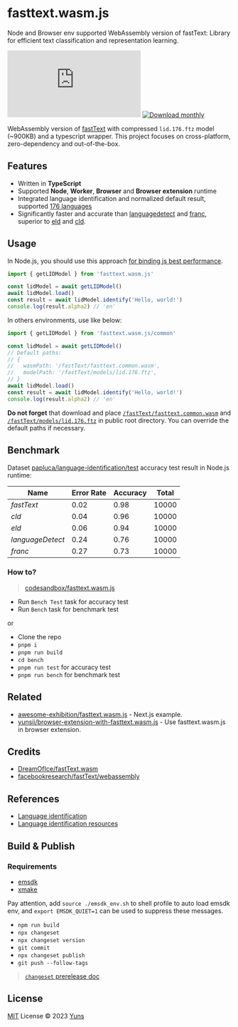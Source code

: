 # fasttext.wasm.js

Node and Browser env supported WebAssembly version of fastText: Library for efficient text classification and representation learning.

[![NPM version](https://img.shields.io/npm/v/fasttext.wasm.js?color=a1b858&label=)](https://www.npmjs.com/package/fasttext.wasm.js) [![Download monthly](https://img.shields.io/npm/dm/fasttext.wasm.js.svg)](https://www.npmjs.com/package/fasttext.wasm.js)

WebAssembly version of [fastText](https://github.com/facebookresearch/fastText/) with compressed `lid.176.ftz` model (~900KB) and a typescript wrapper. This project focuses on cross-platform, zero-dependency and out-of-the-box.

## Features

- Written in **TypeScript**
- Supported **Node**, **Worker**, **Browser** and **Browser extension** runtime
- Integrated language identification and normalized default result, supported [176 languages](./src/models/language-identification/assets/languages.json)
- Significantly faster and accurate than [languagedetect](https://github.com/FGRibreau/node-language-detect) and [franc](https://github.com/wooorm/franc), superior to [eld](https://github.com/nitotm/efficient-language-detector-js) and [cld](https://github.com/dachev/node-cld).

## Usage

In Node.js, you should use this approach [for binding js best performance](https://github.com/emscripten-core/emscripten/blob/5ffaadf56234ecf9b645df72e715c08322821553/src/settings.js#L1333).

```ts
import { getLIDModel } from 'fasttext.wasm.js'

const lidModel = await getLIDModel()
await lidModel.load()
const result = await lidModel.identify('Hello, world!')
console.log(result.alpha2) // 'en'
```

In others environments, use like below:

```ts
import { getLIDModel } from 'fasttext.wasm.js/common'

const lidModel = await getLIDModel()
// Default paths:
// {
//   wasmPath: '/fastText/fasttext.common.wasm',
//   modelPath: '/fastText/models/lid.176.ftz',
// }
await lidModel.load()
const result = await lidModel.identify('Hello, world!')
console.log(result.alpha2) // 'en'
```

**Do not forget** that download and place [`/fastText/fasttext.common.wasm`](./src/core/fastText.common.wasm) and [`/fastText/models/lid.176.ftz`](./src/models/language-identification/assets/lid.176.ftz) in public root directory. You can override the default paths if necessary.

## Benchmark

Dataset [papluca/language-identification/test](https://huggingface.co/datasets/papluca/language-identification) accuracy test result in Node.js runtime:

| Name             | Error Rate | Accuracy | Total |
| ---------------- | ---------- | -------- | ----- |
| _fastText_       | 0.02       | 0.98     | 10000 |
| _cld_            | 0.04       | 0.96     | 10000 |
| _eld_            | 0.06       | 0.94     | 10000 |
| _languageDetect_ | 0.24       | 0.76     | 10000 |
| _franc_          | 0.27       | 0.73     | 10000 |

### How to?

> [codesandbox/fasttext.wasm.js](https://codesandbox.io/p/github/yunsii/fasttext.wasm.js/master)

- Run `Bench Test` task for accuracy test
- Run `Bench` task for benchmark test

or

- Clone the repo
- `pnpm i`
- `pnpm run build`
- `cd bench`
- `pnpm run test` for accuracy test
- `pnpm run bench` for benchmark test

## Related

- [awesome-exhibition/fasttext.wasm.js](https://awesome-exhibition.vercel.app/awesome/fasttext.wasm.js) - Next.js example.
- [yunsii/browser-extension-with-fasttext.wasm.js](https://github.com/yunsii/browser-extension-with-fasttext.wasm.js) - Use fasttext.wasm.js in browser extension.

## Credits

- [DreamOfIce/fastText.wasm](https://github.com/DreamOfIce/fastText.wasm)
- [facebookresearch/fastText/webassembly](https://github.com/facebookresearch/fastText/tree/main/webassembly)

## References

- [Language identification](https://fasttext.cc/blog/2017/10/02/blog-post.html)
- [Language identification resources](https://fasttext.cc/docs/en/language-identification.html)

## Build & Publish

### Requirements

- [emsdk](https://emscripten.org/docs/getting_started/downloads.html#installation-instructions-using-the-emsdk-recommended)
- [xmake](https://xmake.io/#/guide/installation)

Pay attention, add `source ./emsdk_env.sh` to shell profile to auto load emsdk env, and `export EMSDK_QUIET=1` can be used to suppress these messages.

- `npm run build`
- `npx changeset`
- `npx changeset version`
- `git commit`
- `npx changeset publish`
- `git push --follow-tags`

> [`changeset` prerelease doc](https://github.com/changesets/changesets/blob/main/docs/prereleases.md)

## License

[MIT](./LICENSE) License © 2023 [Yuns](https://github.com/yunsii)
